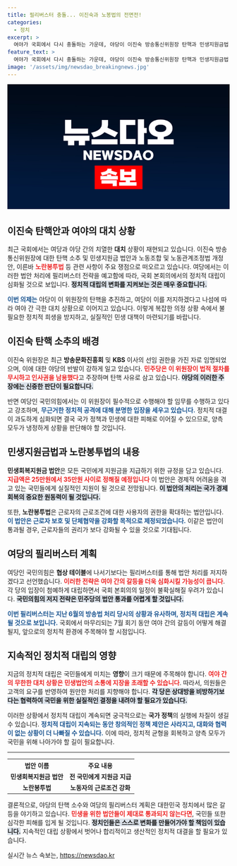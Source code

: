 ```yaml
---
title: 필리버스터 충돌... 이진숙과 노봉법의 전면전!
categories:
  - 정치
excerpt: >
  여야가 국회에서 다시 충돌하는 가운데, 야당이 이진숙 방송통신위원장 탄핵과 민생지원금법, 노란봉투법 처리를 추진한다. 여당은 필리버스터로 저지를 예고하며 긴장감이 감돌고 있다. 이 모든 갈등의 결말은 3일, 마지막 본회의에서 드러난다!
feature_text: >
  여야가 국회에서 다시 충돌하는 가운데, 야당이 이진숙 방송통신위원장 탄핵과 민생지원금법, 노란봉투법 처리를 추진한다. 여당은 필리버스터로 저지를 예고하며 긴장감이 감돌고 있다. 이 모든 갈등의 결말은 3일, 마지막 본회의에서 드러난다!
image: '/assets/img/newsdao_breakingnews.jpg'
---
```


<p><img src="/assets/img/newsdao_breakingnews.jpg" alt="cryptoinkorea 속보" /></p>

<h2 data-ke-size="size26">이진숙 탄핵안과 여야의 대치 상황</h2>

<p data-ke-size="size16">최근 국회에서는 여당과 야당 간의 치열한 <b>대치</b> 상황이 재현되고 있습니다. 이진숙 방송통신위원장에 대한 탄핵 소추 및 민생지원금 법안과 노동조합 및 노동관계조정법 개정안, 이른바 <b><span style="color: #ee2323;">노란봉투법</span></b> 등 관련 사항이 주요 쟁점으로 떠오르고 있습니다. 여당에서는 이러한 법안 처리에 필리버스터 전략을 예고함에 따라, 국회 본회의에서의 정치적 대립이 심화될 것으로 보입니다. <b><span style="background-color: #21538527;">정치적 대립의 변화를 지켜보는 것은 매우 중요합니다.</span></b></p>

<p data-ke-size="size16"><b><span style="color: #1a5490;">이번 의제는</span></b> 야당이 이 위원장의 탄핵을 추진하고, 여당이 이를 저지하겠다고 나섬에 따라 여야 간 극한 대치 상황으로 이어지고 있습니다. 이렇게 복잡한 의정 상황 속에서 불필요한 정치적 희생을 방지하고, 실질적인 민생 대책이 마련되기를 바랍니다.</p>

<h2 data-ke-size="size26">이진숙 탄핵 소추의 배경</h2>

<p data-ke-size="size16">이진숙 위원장은 최근 <b>방송문화진흥회</b> 및 <b>KBS</b> 이사의 선임 권한을 가진 자로 임명되었으며, 이에 대한 야당의 반발이 강하게 일고 있습니다. <b><span style="color: #ee2323;">민주당은 이 위원장이 법적 절차를 무시하고 인사권을 남용했다</span></b>고 주장하며 탄핵 사유로 삼고 있습니다. <b><span style="background-color: #21538527;">야당의 이러한 주장에는 신중한 판단이 필요합니다.</span></b></p>

<p data-ke-size="size16">반면 여당인 국민의힘에서는 이 위원장이 필수적으로 수행해야 할 임무를 수행하고 있다고 강조하며, <b><span style="color: #1a5490;">무근거한 정치적 공격에 대해 분명한 입장을 세우고 있습니다.</span></b> 정치적 대결이 과도하게 심화되면 결국 국가 정책과 민생에 대한 피해로 이어질 수 있으므로, 양측 모두가 냉정하게 상황을 판단해야 할 것입니다.</p>

<h2 data-ke-size="size26">민생지원금법과 노란봉투법의 내용</h2>

<p data-ke-size="size16"><b>민생회복지원금 법안</b>은 모든 국민에게 지원금을 지급하기 위한 규정을 담고 있습니다. <b><span style="color: #ee2323;">지급액은 25만원에서 35만원 사이로 정해질 예정입니다</span></b> 이 법안은 경제적 어려움을 겪고 있는 국민들에게 실질적인 지원이 될 것으로 전망됩니다. <b><span style="background-color: #21538527;">이 법안의 처리는 국가 경제 회복의 중요한 원동력이 될 것입니다.</span></b></p>

<p data-ke-size="size16">또한, <b>노란봉투법</b>은 근로자의 근로조건에 대한 사용자의 권한을 확대하는 법안입니다. <b><span style="color: #1a5490;">이 법안은 근로자 보호 및 단체협약을 강화할 목적으로 제정되었습니다.</span></b> 이같은 법안이 통과될 경우, 근로자들의 권리가 보다 강화될 수 있을 것으로 기대됩니다.</p>

<h2 data-ke-size="size26">여당의 필리버스터 계획</h2>

<p data-ke-size="size16">여당인 국민의힘은 <b>협상 테이블</b>에 나서기보다는 필리버스터를 통해 법안 처리를 저지하겠다고 선언했습니다. <b><span style="color: #ee2323;">이러한 전략은 여야 간의 갈등을 더욱 심화시킬 가능성이 큽니다</span></b>. 각 당의 입장이 첨예하게 대립하면서 국회 본회의의 일정이 불확실해질 우려가 있습니다. <b><span style="background-color: #21538527;">국민의힘의 저지 전략은 민주당의 법안 통과를 어렵게 할 것입니다.</span></b></p>

<p data-ke-size="size16"><b><span style="color: #1a5490;">이번 필리버스터는 지난 6월의 방송법 처리 당시의 상황과 유사하며, 정치적 대립은 계속될 것으로 보입니다.</span></b> 국회에서 마무리되는 7월 회기 동안 여야 간의 갈등이 어떻게 해결될지, 앞으로의 정치적 환경에 주목해야 할 시점입니다.</p>

<h2 data-ke-size="size26">지속적인 정치적 대립의 영향</h2>

<p data-ke-size="size16">지금의 정치적 대립은 국민들에게 미치는 <b>영향</b>이 크기 때문에 주목해야 합니다. <b><span style="color: #ee2323;">여야 간의 무한한 대치 상황은 민생법안의 소통에 지장을 초래할 수 있습니다</span></b>. 따라서, 의원들은 고객의 요구를 반영하여 원만한 처리를 지향해야 합니다. <b><span style="background-color: #21538527;">각 당은 상대방을 비방하기보다는 협력하여 국민을 위한 실질적인 결정을 내려야 할 필요가 있습니다.</span></b></p>

<p data-ke-size="size16">이러한 상황에서 정치적 대립이 계속되면 궁극적으로는 <b>국가 정책</b>의 실행에 차질이 생길 수 있습니다. <b><span style="color: #1a5490;">정치적 대립이 지속되는 동안 창의적인 정책 제안은 사라지고, 대화와 협력이 없는 상황이 더 나빠질 수 있습니다.</span></b> 이에 따라, 정치적 균형을 회복하고 양측 모두가 국민을 위해 나아가야 할 길이 필요합니다.</p>

<hr />

<table style="width: 100%; border-collapse: collapse;">
  <tr>
    <th style="text-align: center; height: 17px;"><b>법안 이름</b></th>
    <th style="text-align: center; height: 17px;"><b>주요 내용</b></th>
  </tr>
  <tr>
    <td style="text-align: center; height: 17px;"><b>민생회복지원금 법안</b></td>
    <td style="text-align: center; height: 17px;"><b>전 국민에게 지원금 지급</b></td>
  </tr>
  <tr>
    <td style="text-align: center; height: 17px;"><b>노란봉투법</b></td>
    <td style="text-align: center; height: 17px;"><b>노동자의 근로조건 강화</b></td>
  </tr>
</table>

<p data-ke-size="size16">결론적으로, 야당의 탄핵 소수와 여당의 필리버스터 계획은 대한민국 정치에서 많은 갈등을 야기하고 있습니다. <b><span style="color: #ee2323;">민생을 위한 법안들이 제대로 통과되지 않는다면</span></b>, 국민들 또한 심각한 피해를 입게 될 것입니다. <b><span style="background-color: #21538527;">정치인들은 스스로 변화를 만들어가야 할 책임이 있습니다.</span></b> 지속적인 대립 상황에서 벗어나 합리적이고 생산적인 정치적 대결을 할 필요가 있습니다.</p>
실시간 뉴스 속보는, <a href="https://newsdao.kr" rel="dofollow">https://newsdao.kr</a>


